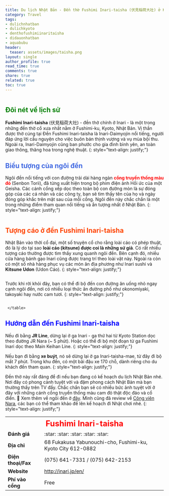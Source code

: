 ```yaml
---
title: Du lịch Nhật Bản - Đền thờ Fushimi Inari-taisha (伏見稲荷大社) ở Kyoto
category: Travel
tags:
- dulichnhatban
- dulichkyoto
- denthofushimiinaritaisha
- didauonhatban
- aquabubu
header:
  teaser: assets/images/taisha.png
layout: single
author_profile: true
read_time: true
comments: true
share: true
related: true
toc: true
---
```


<figure style="width: 650px" class="align-center">
  <img src="{{ site.url }}{{ site.baseurl }}/assets/images/taisha-1.png" alt="">
  <figcaption></figcaption>
</figure>

## <span style="color:Green"> Đôi nét về lịch sử </span>
**Fushimi Inari-taisha** (伏見稲荷大社) - đền thờ chính ở Inari - là một trong những đền thờ cổ xưa nhất nằm ở Fushimi-ku, Kyoto, Nhật Bản. Vị thần được thờ cúng tại Đền Fushimi Inari-taisha là Inari-Daimyojin nổi tiếng, người đáp ứng lời cầu nguyện cho việc buôn bán thịnh vượng và vụ mùa bội thu. Ngoài ra, Inari-Daimyojin cũng ban phước cho gia đình bình yên, an toàn giao thông, thăng hoa trong nghệ thuật.
{: style="text-align: justify;"}

## <span style="color:royalblue"> Biểu tượng của ngôi đền </span>
Ngôi đền nổi tiếng với con đường trải dài hàng ngàn <span style="color:red"> <b> cổng truyền thống màu đỏ </b> </span> (Senbon Torii),  đã từng xuất hiện trong bộ phim điện ảnh Hồi ức của một Geisha. Các cánh cổng xếp dọc theo toàn bộ con đường mòn là sự đóng góp của các cá nhân và các công ty, bạn sẽ tìm thấy tên của họ và ngày đóng góp khắc trên mặt sau của mỗi cổng. Ngôi đền này chắc chắn là một trong những điểm tham quan nổi tiếng và ắn tượng nhất ở Nhật Bản.
{: style="text-align: justify;"}

<figure style="width: 650px" class="align-center">
  <img src="{{ site.url }}{{ site.baseurl }}/assets/images/taisha-2.png" alt="">
  <figcaption></figcaption>
</figure>

## <span style="color:orangered"> Tượng cáo ở đền Fushimi Inari-taisha  </span>
Nhật Bản vào thời cổ đại, một số truyện cổ cho rằng loài cáo có phép thuật, đó là lý do tại sao **loài cáo (kitsune) được coi là những sứ giả**. Có rất nhiều tượng cáo thường được tìm thấy xung quanh ngôi đền. Bên cạnh đó, nhiều cửa hàng bánh gạo Inari cũng được trang trí theo loài vật này. Ngoài ra còn có một số nhà hàng phục vụ các món ăn địa phương như Inari sushi và **Kitsune Udon** (Udon Cáo).
{: style="text-align: justify;"}

<figure style="width: 600px" class="align-center">
  <img src="{{ site.url }}{{ site.baseurl }}/assets/images/taisha-3.png" alt="">
  <figcaption></figcaption>
</figure>

Trước khi rời khỏi đây, bạn có thể đi bộ đến con đường ăn uống nhỏ ngay cạnh ngôi đền, nơi có nhiều loại thức ăn đường phố như okonomiyaki, takoyaki hay nước cam tươi.
{: style="text-align: justify;"}

<figure style="width: 650px" class="align-center">
  <img src="{{ site.url }}{{ site.baseurl }}/assets/images/taisha-4.png" alt="">
  <figcaption></figcaption>
</figure>

<table>
  <tr>
	<th style="text-align:center; font-size:25px;color:red; font-weight:bold" colspan="2"> Fushimi Inari-taisha </th>
     </tr>
	
  <tr>
	<td> <b> Đánh giá </b> </td>
    <td> :star: :star: :star: :star: :star: </td>
      </tr>
	
  <tr>
	<td> <b> Địa chỉ </b> </td>
    <td> 68 Fukakusa Yabunouchi-cho, Fushimi-ku, Kyoto City 612-0882 </td>
    </tr>
	
  <tr>
	<td> <b> Điện thoại/Fax </b> </td>
    <td> (075) 641-7331  /   (075) 642-2153 </td>
   </tr>
	
  <tr>
	<td> <b> Website </b> </td>
    <td> <a href="http://inari.jp/en/" target="_blank"> http://inari.jp/en/ </a> </td>
   </tr>
	
  <tr>
	<td> <b> Phí vào cổng </b> </td>
    <td>Free </td>
   </tr>
	 
	 </table>

## <span style="color:blue"> Hướng dẫn đến Fushimi Inari-taisha </span>

Nếu đi bằng **JR Line**, dừng lại ở ga Inari - ga thứ hai từ Kyoto Station dọc theo đường JR Nara (~ 5 phút). Hoặc có thể đi bộ một đoạn từ ga Fushimi Inari dọc theo Main Keihan Line.
{: style="text-align: justify;"}

Nếu bạn đi bằng **xe buýt**, nó sẽ dừng lại ở ga Inari-taisha-mae, từ đây đi bộ mất 7 phút. Trong khu đền, có một bãi đậu xe 170 chỗ, dành riêng cho du khách đến tham quan.
{: style="text-align: justify;"}

Đền thờ này rất đáng để đi nếu bạn đang có kế hoạch du lịch Nhật Bản nhé. Nơi đây có phong cảnh tuyệt vời và đậm phong cách Nhật Bản mà bạn thường thấy trên TV đấy. Chắc chắn bạn sẽ có nhiều bức ảnh tuyệt vời ở đây với những cánh cổng truyền thống màu cam đỏ thật độc đáo và cổ điển. :blue_heart: Xem thêm về ngôi đền ở <a href="https://www.youtube.com/watch?v=4ofKe0mqjDI" target="_blank">đây</a>. Mình cũng đã review về <a href="http://aquabubu.com/blog/travel/Du-lich-Nhat-Ban-Cong-vien-Nara/" target="_blank">Công viên Nara</a>, các bạn có thể tham khảo để lên kế hoạch đi Nhật chơi nhé.
{: style="text-align: justify;"}